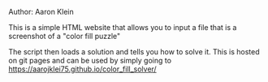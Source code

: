 Author: Aaron Klein

This is a simple HTML website that allows you to input a file that is a screenshot of a "color fill puzzle"

The script then loads a solution and tells you how to solve it.
This is hosted on git pages and can be used by simply going to https://aarojklei75.github.io/color_fill_solver/
